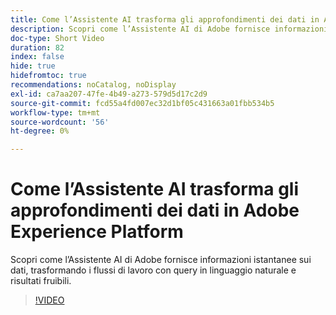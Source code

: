 ```yaml
---
title: Come l’Assistente AI trasforma gli approfondimenti dei dati in Adobe Experience Platform
description: Scopri come l’Assistente AI di Adobe fornisce informazioni istantanee sui dati, trasformando i flussi di lavoro con query in linguaggio naturale e risultati fruibili.
doc-type: Short Video
duration: 82
index: false
hide: true
hidefromtoc: true
recommendations: noCatalog, noDisplay
exl-id: ca7aa207-47fe-4b49-a273-579d5d17c2d9
source-git-commit: fcd55a4fd007ec32d1bf05c431663a01fbb534b5
workflow-type: tm+mt
source-wordcount: '56'
ht-degree: 0%

---
```


# Come l’Assistente AI trasforma gli approfondimenti dei dati in Adobe Experience Platform

Scopri come l’Assistente AI di Adobe fornisce informazioni istantanee sui dati, trasformando i flussi di lavoro con query in linguaggio naturale e risultati fruibili.

<!-- 72_S653_3442539_81_how-ai-assistant-transforms-data-insights-in-adobe-experience-platform -->
>[!VIDEO](https://video.tv.adobe.com/v/3458305/?learn=on&enablevpops=true)
